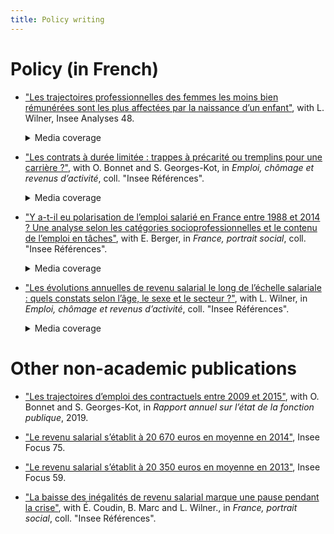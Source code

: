 ```yaml
---
title: Policy writing
---
```


# Policy (in French)

* ["Les trajectoires professionnelles des femmes les moins bien rémunérées sont les plus affectées par la naissance d’un enfant"](https://insee.fr/fr/statistiques/4226475), with L. Wilner, Insee Analyses 48.
    <details>
        <summary>Media coverage</summary>
    
        <a href="https://www.alternatives-economiques.fr/faut-travailler-faire-plaisir-a-entourage/00090661">Alternatives Économiques</a>,
        <a href="https://www.bfmtv.com/economie/comment-l-arrivee-d-un-enfant-accroit-les-differences-salariales-entre-hommes-et-femmes-1784408.html">BFMTV</a>,
        <a href="https://www.challenges.fr/femmes/cinq-ans-apres-l-arrivee-d-un-enfant-les-meres-perdent-25-de-leurs-revenus-salariaux_679076">Challenges</a>,
        <a href="https://www.cnews.fr/france/2019-10-10/selon-une-etude-de-linsee-larrivee-dun-enfant-pese-sur-le-salaire-des-meres">CNews</a>,
        <a href="https://www.cosmopolitan.fr/avoir-un-enfant-fait-baisser-le-salaire-de-la-femme-mais-pas-celui-de-l-homme,2033497.asp">Cosmopolitan</a>,
        <a href="https://www.dna.fr/magazine-lifestyle/2019/12/08/le-regret-d-etre-mere-un-tabou-difficile-a-briser">Dernières Nouvelles d'Alsace</a>,
        <a href="https://www.francetvinfo.fr/economie/emploi/carriere/vie-professionnelle/emploi-des-femmes/avoir-un-enfant-fait-baisser-les-salaires-des-femmes-selon-l-insee_3654475.html">France 2</a>,
        <a href="https://www.francetvinfo.fr/economie/emploi/carriere/vie-professionnelle/emploi-des-femmes/l-arrivee-d-un-enfant-pese-sur-le-salaire-des-meres-rarement-celui-des-peres-selon-l-insee_3653423.html">France Info</a>,
        <a href="https://www.franceinter.fr/quand-les-enfants-naissent-les-salaires-des-femmes-baissent">France Inter</a>,
        <a href="https://www.glamourparis.com/societe/travail/articles/larrivee-dun-enfant-ferait-baisser-le-salaire-des-femmes-mais-pas-celui-des-hommes/77278">Glamour</a>,
        <a href="https://lentreprise.lexpress.fr/actualites/1/actualites/l-arrivee-d-un-enfant-pese-sur-le-salaire-des-meres-rarement-des-peres-insee_2102653.html">L'Express</a>,
        <a href="https://www.humanite.fr/inegalites-femmes-hommes-la-double-peine-des-travailleuses-pauvres-678544">L'Humanité</a>,
        <a href="https://www.linfodurable.fr/larrivee-dun-enfant-pese-sur-le-salaire-des-meres-rarement-des-peres-insee-14163">L'info durable</a>,
        <a href="https://www.lefigaro.fr/social/l-arrivee-d-un-enfant-penalise-les-femmes-salariees-20191010">Le Figaro</a>,
        <a href="https://www.lejdd.fr/Societe/salaire-5-chiffres-pour-comprendre-les-inegalites-entre-les-femmes-et-les-hommes-3929518">Le Journal du Dimanche</a>,
        <a href="https://www.lemonde.fr/economie/article/2019/10/15/la-parite-homme-femme-progresse-trop-lentement-en-europe_6015567_3234.html">Le Monde</a>,
        <a href="https://www.monde-diplomatique.fr/mav/168/FILLIEULE/61023">Le Monde Diplomatique</a>,
        <a href="https://www.lesechos.fr/economie-france/social/comment-larrivee-dun-enfant-impacte-la-trajectoire-professionnelle-des-femmes-1139055">Les Échos</a>,
        <a href="http://www.leparisien.fr/societe/5-ans-apres-l-arrivee-d-un-enfant-les-femmes-ont-perdu-un-quart-de-leurs-revenus-10-10-2019-8170560.php">Le Parisien</a>,
        <a href="https://www.mieuxvivre-votreargent.fr/vie-pratique/salaire/2019/10/11/cinq-ans-apres-larrivee-dun-enfant-les-femmes-perdent-un-quart-de-leur-salaire/">Mieux Vivre</a>,
        <a href="https://www.ouest-france.fr/societe/egalite-hommes-femmes/l-arrivee-d-un-enfant-impacte-davantage-le-salaire-des-meres-que-celui-des-peres-6558318">Ouest France</a>,
        <a href="https://www.scienceshumaines.com/le-premier-enfant-un-frein-salarial-pour-les-meres_fr_41810.html">Sciences Humaines</a>.
    </details>

    <p></p>

* ["Les contrats à durée limitée : trappes à précarité ou tremplins pour une carrière ?"](https://www.insee.fr/fr/statistiques/4183052?sommaire=4182950), with O. Bonnet and S. Georges-Kot, in *Emploi, chômage et revenus d’activité*, coll. "Insee Références".
    <details>
        <summary>Media coverage</summary>
    
            <a href="https://www.20minutes.fr/economie/2554827-20190702-cdd-vraiment-tremplin-vers-cdi-vers-belle-carriere">20 Minutes</a>,
            <a href="https://www.bfmtv.com/economie/contrats-courts-un-premier-pas-vers-un-cdi-ou-un-piege-a-precaires-1724102.html">BFMTV</a>,
            <a href="https://www.challenges.fr/emploi/les-contrats-courts-sont-ils-enferment-ils-dans-la-precarite_662081"> Challenges</a>,
            <a href="https://www.francetvinfo.fr/economie/emploi/emploi-le-cdd-ne-debouche-pas-forcement-sur-le-cdi_3519703.html"> France 3</a>,
            <a href="https://www.francebleu.fr/infos/economie-social/moins-d-un-cdd-sur-deux-mene-a-un-cdi-selon-l-insee-1562125248">France Bleu</a>,
            <a href="https://www.franceinter.fr/les-contrats-precaires-ont-de-plus-en-plus-de-mal-a-se-trouver-une-place-dans-le-marche-du-travail">France Inter</a>,
            <a href="https://lentreprise.lexpress.fr/rh-management/recrutement/cdd-des-chiffres-explosifs_2087447.html">L'Express</a>,
            <a href="https://www.la-croix.com/Economie/Social/jeunes-contrat-court-tremplin-vers-lemploi-2019-07-02-1201032894">La Croix</a>,
            <a href="https://www.latribune.fr/economie/france/a-peine-1-salarie-sur-2-en-cdd-est-en-cdi-sept-ans-plus-tard-822433.html">La Tribune</a>,
            <a href="https://www.lefigaro.fr/decideurs/les-contrats-courts-juges-comme-precaires-facilitent-aussi-l-insertion-professionnelle-20190706">Le Figaro</a>,
            <a href="https://www.lesechos.fr/economie-france/social/contrats-courts-linsee-accredite-la-these-de-la-trappe-a-precarite-1035069">Les Échos</a>,
            <a href="https://www.liberation.fr/france/2019/07/02/chomage-disette-salariale-le-difficile-parcours-professionnel-des-cdd_1737517">Libération</a>,
            <a href="http://rebondir.fr/actualites-emploi/les-contrats-a-duree-limitee-entre-tremplins-pour-une-carriere-et-trappes-a-precarite-insee-02072019">Rebondir</a>.
    </details>

    <p></p>

* ["Y a-t-il eu polarisation de l’emploi salarié en France entre 1988 et 2014 ? Une analyse selon les catégories socioprofessionnelles et le contenu de l’emploi en tâches"](https://www.insee.fr/fr/statistiques/3197271?sommaire=3197289), with E. Berger, in *France, portrait social*, coll. "Insee Références".
    <details>
        <summary>Media coverage</summary>
    
            <a href="https://www.challenges.fr/emploi/marche-de-l-emploi/pourquoi-le-marche-du-travail-francais-ne-se-polarise-comme-aux-etats-unis_514889">Challenges</a>,
            <a href="https://www.lesechos.fr/2017/11/les-classes-moyennes-font-de-la-resistance-en-france-188546">Les Échos</a>,
            <a href="https://www.liberation.fr/france/2017/11/21/l-insee-portraitiste-d-une-france-temperee_1611493">Libération</a>.
   </details>
   
    <p></p>

* ["Les évolutions annuelles de revenu salarial le long de l’échelle salariale : quels constats selon l’âge,
le sexe et le secteur ?"](https://www.insee.fr/fr/statistiques/2122740?sommaire=2122750), with L. Wilner, in *Emploi, chômage et revenus d’activité*, coll. "Insee Références".
    <details>
        <summary>Media coverage</summary>
    
            <a href="https://bfmbusiness.bfmtv.com/observatoire/un-salarie-gagne-4-fois-plus-a-40-ans-qu-a-25-ans-1001513.html">BFMTV</a>,
            <a href="https://www.lefigaro.fr/economie/le-scan-eco/dessous-chiffres/2016/07/05/29006-20160705ARTFIG00265-votre-salaire-evolue-t-il-normalement.php">Le Figaro</a>.
   </details>

   <p></p>


# Other non-academic publications

* ["Les trajectoires d’emploi des contractuels entre 2009 et 2015"](https://www.fonction-publique.gouv.fr/files/files/statistiques/rapports_annuels/2019/07_Dossier-Cotractuels_trajectoires-2019.pdf), with O. Bonnet and S. Georges-Kot, in *Rapport annuel sur l’état de la fonction publique*, 2019.

* ["Le revenu salarial s’établit à 20 670 euros en moyenne en 2014"](https://www.insee.fr/fr/statistiques/2560524), Insee Focus 75.

* ["Le revenu salarial s’établit à 20 350 euros en moyenne en 2013"](https://www.insee.fr/fr/statistiques/2018997), Insee Focus 59.

* ["La baisse des inégalités de revenu salarial marque une pause pendant la crise"](https://www.insee.fr/fr/statistiques/1288514?sommaire=1288529), with É. Coudin, B. Marc and L. Wilner., in *France, portrait social*, coll. "Insee Références". 
